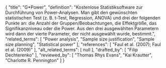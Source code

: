 {
    "title": "G*Power",
    "definition": "Kostenlose Statistiksoftware zur Durchführung von Power-Analysen. Man gibt den gewünschten statistischen Test (z. B. t-Test, Regression, ANOVA) und drei der folgenden Punkte an: die Anzahl der Gruppen/Beobachtungen, die Effektgröße, das Signifikanzniveau oder die Power. Aus den drei ausgewählten Parametern wird dann der vierte Parameter, der nicht ausgewählt wurde, bestimmt.",
    "related_terms": [
        "Power analysis",
        "Sample size justification",
        "Sample size planning",
        "Statistical power"
    ],
    "references": [
        "Faul et al. (2007); Faul et al. (2009)"
    ],
    "alt_related_terms": [
        null
    ],
    "drafted_by": [
        "Filip Dechterenko"
    ],
    "reviewed_by": [
        "Thomas Rhys Evans",
        "Kai Krautter",
        "Charlotte R. Pennington"
    ]
}